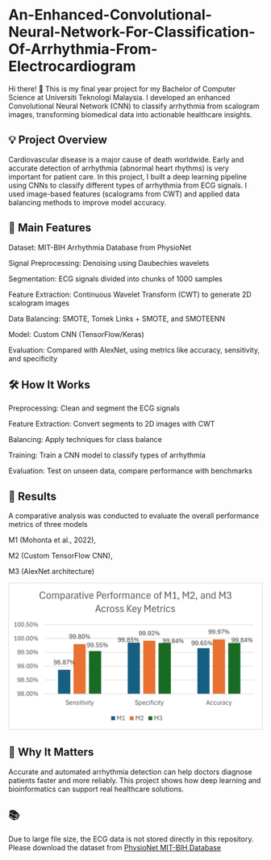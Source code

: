 # An-Enhanced-Convolutional-Neural-Network-For-Classification-Of-Arrhythmia-From-Electrocardiogram
Hi there! 👋 This is my final year project for my Bachelor of Computer Science at Universiti Teknologi Malaysia.
I developed an enhanced Convolutional Neural Network (CNN) to classify arrhythmia from scalogram images, transforming biomedical data into actionable healthcare insights.

## 💡 Project Overview 

Cardiovascular disease is a major cause of death worldwide. Early and accurate detection of arrhythmia (abnormal heart rhythms) is very important for patient care.
In this project, I built a deep learning pipeline using CNNs to classify different types of arrhythmia from ECG signals. I used image-based features (scalograms from CWT) and applied data balancing methods to improve model accuracy.

## 🔬 Main Features

Dataset: MIT-BIH Arrhythmia Database from PhysioNet

Signal Preprocessing: Denoising using Daubechies wavelets

Segmentation: ECG signals divided into chunks of 1000 samples

Feature Extraction: Continuous Wavelet Transform (CWT) to generate 2D scalogram images

Data Balancing: SMOTE, Tomek Links + SMOTE, and SMOTEENN

Model: Custom CNN (TensorFlow/Keras)

Evaluation: Compared with AlexNet, using metrics like accuracy, sensitivity, and specificity

## 🛠️ How It Works

Preprocessing: Clean and segment the ECG signals

Feature Extraction: Convert segments to 2D images with CWT

Balancing: Apply techniques for class balance

Training: Train a CNN model to classify types of arrhythmia

Evaluation: Test on unseen data, compare performance with benchmarks

## 🚀 Results

A comparative analysis was conducted to evaluate the overall performance metrics of three models 

M1 (Mohonta et al., 2022), 

M2 (Custom TensorFlow CNN),

M3 (AlexNet architecture)

![Picture1](https://github.com/aisyhrzi/An-Enhanced-Convolutional-Neural-Network-Cnn-For-Classification-Of-Arrhythmia-From-Electrocardiogram/blob/main/Picture1.jpg?raw=true)




## 🏥 Why It Matters

Accurate and automated arrhythmia detection can help doctors diagnose patients faster and more reliably. This project shows how deep learning and bioinformatics can support real healthcare solutions.

## 📚 
Due to large file size, the ECG data is not stored directly in this repository.
Please download the dataset from [PhysioNet MIT-BIH Database](https://physionet.org/content/mitdb/1.0.0/)

